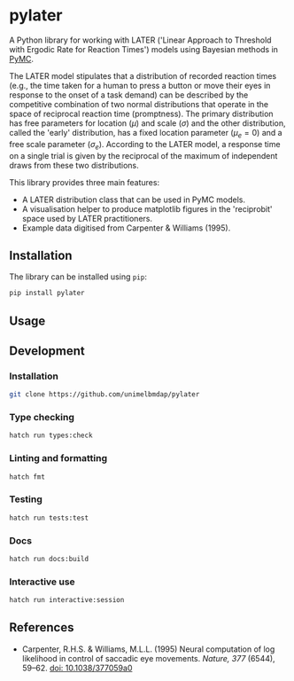 
# pylater

A Python library for working with LATER ('Linear Approach to Threshold with Ergodic Rate for Reaction Times') models using Bayesian methods in [PyMC](https://www.pymc.io).

The LATER model stipulates that a distribution of recorded reaction times (e.g., the time taken for a human to press a button or move their eyes in response to the onset of a task demand) can be described by the competitive combination of two normal distributions that operate in the space of reciprocal reaction time (promptness).
The primary distribution has free parameters for location ($\mu$) and scale ($\sigma$) and the other distribution, called the 'early' distribution, has a fixed location parameter ($\mu_e = 0$) and a free scale parameter ($\sigma_e$).
According to the LATER model, a response time on a single trial is given by the reciprocal of the maximum of independent draws from these two distributions.

This library provides three main features:

* A LATER distribution class that can be used in PyMC models.
* A visualisation helper to produce matplotlib figures in the 'reciprobit' space used by LATER practitioners.
* Example data digitised from Carpenter & Williams (1995).

## Installation

The library can be installed using `pip`:

```bash
pip install pylater
```

## Usage




## Development

### Installation

```bash
git clone https://github.com/unimelbmdap/pylater
```

### Type checking

```bash
hatch run types:check
```

### Linting and formatting

```bash
hatch fmt
```

### Testing

```bash
hatch run tests:test
```

### Docs

```bash
hatch run docs:build
```

### Interactive use

```bash
hatch run interactive:session
```

## References

* Carpenter, R.H.S. & Williams, M.L.L. (1995) Neural computation of log likelihood in control of saccadic eye movements. *Nature, 377* (6544), 59–62. [doi: 10.1038/377059a0](https://doi.org/10.1038/377059a0)
